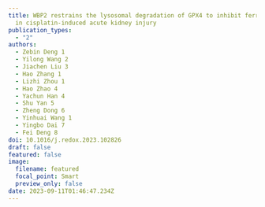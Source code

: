 ```yaml
---
title: WBP2 restrains the lysosomal degradation of GPX4 to inhibit ferroptosis
  in cisplatin-induced acute kidney injury
publication_types:
  - "2"
authors:
  - Zebin Deng 1
  - Yilong Wang 2
  - Jiachen Liu 3
  - Hao Zhang 1
  - Lizhi Zhou 1
  - Hao Zhao 4
  - Yachun Han 4
  - Shu Yan 5
  - Zheng Dong 6
  - Yinhuai Wang 1
  - Yingbo Dai 7
  - Fei Deng 8
doi: 10.1016/j.redox.2023.102826
draft: false
featured: false
image:
  filename: featured
  focal_point: Smart
  preview_only: false
date: 2023-09-11T01:46:47.234Z
---
```


